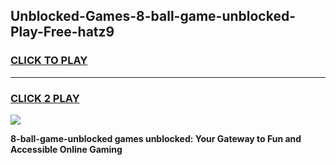 
## Unblocked-Games-8-ball-game-unblocked-Play-Free-hatz9
<h3>
<a href="https://premium76.site?title=8-ball-game-unblocked&ref=23A">CLICK TO PLAY</a></h3>
<hr>

<h3>
<a href="https://premium76.site?title=8-ball-game-unblocked&ref=23A">CLICK 2 PLAY</a>
  
</h3>

<a href="https://premium76.site?title=8-ball-game-unblocked&ref=23A"><img src="https://clearcache.store/games.png"></a>


**8-ball-game-unblocked games unblocked: Your Gateway to Fun and Accessible Online Gaming**
